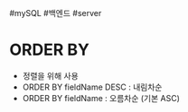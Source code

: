 #mySQL #백엔드 #server 

#  ORDER BY
- 정렬을 위해 사용 
- ORDER BY fieldName DESC : 내림차순
- ORDER BY fieldName : 오름차순 (기본 ASC)